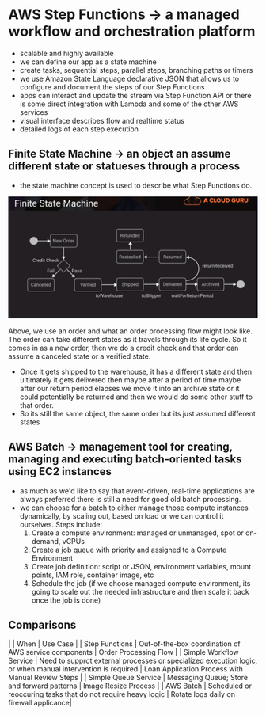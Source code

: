 # AWS Step Functions -> a managed workflow and orchestration platform
- scalable and highly available
- we can define our app as a state machine
- create tasks, sequential steps, parallel steps, branching paths or timers
- we use Amazon State Language declarative JSON that allows us to configure and document the steps of our Step Functions
- apps can interact and update the stream via Step Function API or there is some direct integration with Lambda and some of the other AWS services
- visual interface describes flow and realtime status
- detailed logs of each step execution

## Finite State Machine -> an object an assume different state or statueses through a process
- the state machine concept is used to describe what Step Functions do.

![alt text](finite_state_machine.png)

Above,
we use an order and what an order processing flow might look like. The order can take different states as it travels through its life cycle. 
So it comes in as a new order, then we do a credit check and that order can assume a canceled state or a verified state. 
   - Once it gets shipped to the warehouse, it has a different state and then ultimately it gets delivered then maybe after a period of time maybe after our return period elapses we move it into an archive state or it could potentially be returned and then we would do some other stuff to that order. 
   - So its still the same object, the same order but its just assumed different states

## AWS Batch -> management tool for creating, managing and executing batch-oriented tasks using EC2 instances
- as much as we'd like to say that event-driven, real-time applications are always preferred there is still a need for good old batch processing. 
- we can choose for a batch to either manage those compute instances dynamically, by scaling out, based on load or we can control it ourselves.
Steps include:
   1. Create a compute environment: managed or unmanaged, spot or on-demand, vCPUs
   2. Create a job queue with priority and assigned to a Compute Environment
   3. Create job definition: script or JSON, environment variables, mount points, IAM role, container image, etc
   4. Schedule the job (if we choose managed compute environment, its going to scale out the needed infrastructure and then scale it back once the job is done)

## Comparisons
|   | When | Use Case |
| Step Functions | Out-of-the-box coordination of AWS service components | Order Processing Flow |
| Simple Workflow Service | Need to supprot external processes or specialized execution logic, or when manual intervention is required | Loan Application Process with Manual Review Steps |
| Simple Queue Service | Messaging Queue; Store and forward patterns | Image Resize Process |
| AWS Batch | Scheduled or reoccuring tasks that do not require heavy logic | Rotate logs daily on firewall applicance|



